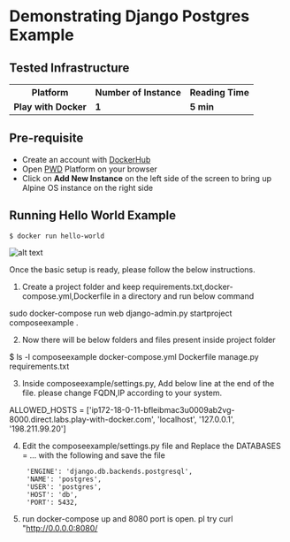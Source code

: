 # Demonstrating Django Postgres Example


## Tested Infrastructure

<table class="tg">
  <tr>
    <th class="tg-yw4l"><b>Platform</b></th>
    <th class="tg-yw4l"><b>Number of Instance</b></th>
    <th class="tg-yw4l"><b>Reading Time</b></th>
    
  </tr>
  <tr>
    <td class="tg-yw4l"><b> Play with Docker</b></td>
    <td class="tg-yw4l"><b>1</b></td>
    <td class="tg-yw4l"><b>5 min</b></td>
    </tr>
  </table>

## Pre-requisite

- Create an account with [DockerHub](https://hub.docker.com)
- Open [PWD](https://labs.play-with-docker.com/) Platform on your browser 
- Click on **Add New Instance** on the left side of the screen to bring up Alpine OS instance on the right side


## Running Hello World Example



```
$ docker run hello-world

```

![alt text](https://github.com/collabnix/dockerlabs/blob/master/beginners/images/b301_helloworld.png)



Once the basic setup is ready, please follow the below instructions.

1. Create a project folder and keep requirements.txt,docker-compose.yml,Dockerfile in a directory and run below command

sudo docker-compose run web django-admin.py startproject composeexample .

2. Now there will be below folders and files present inside project folder

 $ ls -l
  composeexample
  docker-compose.yml
  Dockerfile
  manage.py
  requirements.txt

3. Inside composeexample/settings.py, Add below line at the end of the file. please change FQDN,IP according to your system.

ALLOWED_HOSTS = ['ip172-18-0-11-bfleibmac3u0009ab2vg-8000.direct.labs.play-with-docker.com', 'localhost', '127.0.0.1', '198.211.99.20']

4. Edit the composeexample/settings.py file and Replace the DATABASES = ... with the following and save the file

        'ENGINE': 'django.db.backends.postgresql',
        'NAME': 'postgres',
        'USER': 'postgres',
        'HOST': 'db',
        'PORT': 5432,

5. run docker-compose up and 8080 port is open. pl try curl "http://0.0.0.0:8080/
